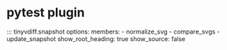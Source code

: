 # pytest plugin

::: tinyvdiff.snapshot
    options:
      members:
        - normalize_svg
        - compare_svgs
        - update_snapshot
      show_root_heading: true
      show_source: false

